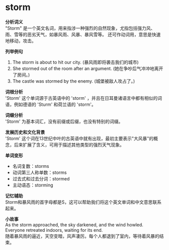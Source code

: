 # storm

**分析词义**  
"Storm" 是一个英文名词，用来指涉一种强烈的自然现象，尤指包括强力风、雨、雪等的恶劣天气，如暴风雨、风暴、暴风雪等。 还可作动词用，意思是快速地移动，攻击。

  

**列举例句**

  

1.  The storm is about to hit our city. (暴风雨即将袭击我们的城市)
2.  She stormed out of the room after an argument. (她在争吵后气冲冲地离开了房间。)
3.  The castle was stormed by the enemy. (城堡被敌人攻占了。)

  

**词根分析**  
'Storm' 这个单词源于古英语中的 'storm' ，并且在日耳曼诸语言中都有相似的词语，例如德语的 'Sturm' 和荷兰语的 'storm'。

  

**词缀分析**  
'Storm' 为基本词汇，没有前缀或后缀，也没有特别的词缀。

  

**发展历史和文化背景**  
'Storm' 这个词在13世纪中叶的古英语中就有出现，最初主要表示"大风暴"的概念，后来扩展了含义，可用于描述其他类型的强烈天气现象。

  

**单词变形**

  

*   名词复数：storms
*   动词第三人称单数：storms
*   过去式和过去分词：stormed
*   主动语态：storming

  

**记忆辅助**  
Storm和暴风雨的首字母都是S，这可以帮助我们将这个英文单词和中文意思联系起来。

  

**小故事**  
As the storm approached, the sky darkened, and the wind howled. Everyone retreated indoors, waiting for its end.  
随着暴风雨的逼近，天空变暗，风声凄厉。每个人都退到了室内，等待着风暴的结束。
